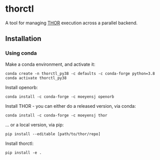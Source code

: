 # thorctl #

A tool for managing [THOR](https://github.com/moeyensj/thor) execution across a
parallel backend.

## Installation ##

### Using conda

Make a conda environment, and activate it:
```
conda create -n thorctl_py38 -c defaults -c conda-forge python=3.8
conda activate thorctl_py38
```

Install openorb:
```
conda install -c conda-forge -c moeyensj openorb
```

Install THOR - you can either do a released version, via conda:
```
conda install -c conda-forge -c moeyensj thor
```
... or a local version, via pip:
```
pip install --editable [path/to/thor/repo]
```

Install thorctl:

```
pip install -e .
```
